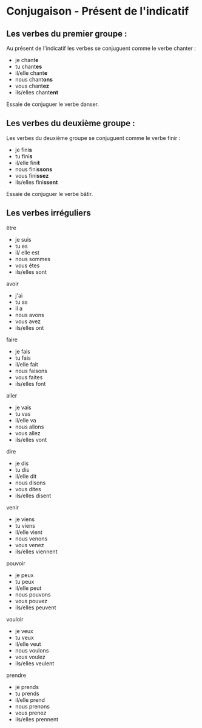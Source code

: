 # Conjugaison - Présent de l'indicatif

## Les verbes du premier groupe :

Au présent de l'indicatif les verbes se conjuguent comme le verbe chanter :

- je chant**e**
- tu chant**es**
- il/elle chant**e**
- nous chant**ons**
- vous chant**ez**
- ils/elles chant**ent**

Essaie de conjuguer le verbe danser.

## Les verbes du deuxième groupe :

Les verbes du deuxième groupe se conjuguent comme le verbe finir :

- je fini**s**
- tu fini**s**
- il/elle fini**t**
- nous fini**ssons**
- vous fini**ssez**
- ils/elles fini**ssent**

Essaie de conjuguer le verbe bâtir.

## Les verbes irréguliers

être

- je suis
- tu es
- il/ elle est
- nous sommes
- vous êtes
- ils/elles sont

avoir

- j'ai
- tu as
- il a
- nous avons
- vous avez
- ils/elles ont

faire

- je fais
- tu fais
- il/elle fait
- nous faisons
- vous faites
- ils/elles font

aller

- je vais
- tu vas
- il/elle va
- nous allons
- vous allez
- ils/elles vont

dire

- je dis
- tu dis
- il/elle dit
- nous disons
- vous dites
- ils/elles disent

venir

- je viens
- tu viens
- il/elle vient
- nous venons
- vous venez
- ils/elles viennent

pouvoir

- je peux
- tu peux
- il/elle peut
- nous pouvons
- vous pouvez
- ils/elles peuvent

vouloir

- je veux
- tu veux
- il/elle veut
- nous voulons
- vous voulez
- ils/elles veulent

prendre

- je prends
- tu prends
- il/elle prend
- nous prenons
- vous prenez
- ils/elles prennent
